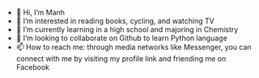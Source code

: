 - 👋 Hi, I’m Manh
- 👀 I’m interested in reading books, cycling, and watching TV
- 🌱 I’m currently learning in a high school and majoring in Chemistry
- 💞️ I’m looking to collaborate on Github to learn Python language
- 📫 How to reach me: through media networks like Messenger, you can connect with me by visiting my profile link and friending me on Facebook

<!---
abfhik/abfhik is a ✨ special ✨ repository because its `README.md` (this file) appears on your GitHub profile.
You can click the Preview link to take a look at your changes.
--->

